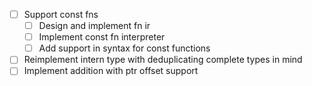 - [ ] Support const fns
    - [ ] Design and implement fn ir
    - [ ] Implement const fn interpreter
    - [ ] Add support in syntax for const functions
- [ ] Reimplement intern type with deduplicating complete types in mind
- [ ] Implement addition with ptr offset support
